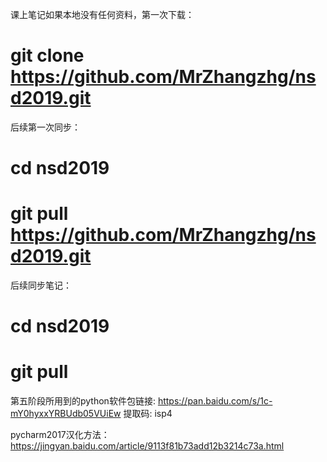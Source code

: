 课上笔记如果本地没有任何资料，第一次下载：
# git clone https://github.com/MrZhangzhg/nsd2019.git
后续第一次同步：
# cd nsd2019
# git pull https://github.com/MrZhangzhg/nsd2019.git
后续同步笔记：
# cd nsd2019
# git pull

第五阶段所用到的python软件包链接: 
https://pan.baidu.com/s/1c-mY0hyxxYRBUdb05VUiEw 提取码: isp4 

pycharm2017汉化方法：
https://jingyan.baidu.com/article/9113f81b73add12b3214c73a.html
